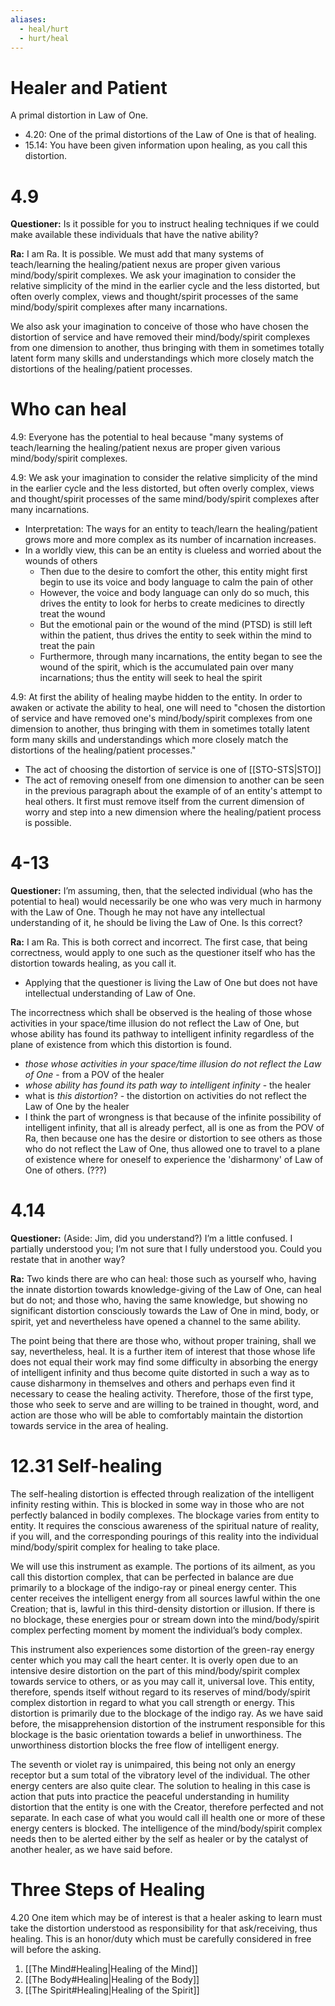 ```yaml
---
aliases:
  - heal/hurt
  - hurt/heal
---
```

# Healer and Patient
A primal distortion in Law of One.
- 4.20: One of the primal distortions of the Law of One is that of healing.
- 15.14: You have been given information upon healing, as you call this distortion.
# 4.9
**Questioner:** Is it possible for you to instruct healing techniques if we could make available these individuals that have the native ability?

**Ra:** I am Ra. It is possible. We must add that many systems of teach/learning the healing/patient nexus are proper given various mind/body/spirit complexes. We ask your imagination to consider the relative simplicity of the mind in the earlier cycle and the less distorted, but often overly complex, views and thought/spirit processes of the same mind/body/spirit complexes after many incarnations. 

We also ask your imagination to conceive of those who have chosen the distortion of service and have removed their mind/body/spirit complexes from one dimension to another, thus bringing with them in sometimes totally latent form many skills and understandings which more closely match the distortions of the healing/patient processes.
# Who can heal
4.9: Everyone has the potential to heal because "many systems of teach/learning the healing/patient nexus are proper given various mind/body/spirit complexes.

4.9: We ask your imagination to consider the relative simplicity of the mind in the earlier cycle and the less distorted, but often overly complex, views and thought/spirit processes of the same mind/body/spirit complexes after many incarnations.
- Interpretation: The ways for an entity to teach/learn the healing/patient grows more and more complex as its number of incarnation increases. 
- In a worldly view, this can be an entity is clueless and worried about the wounds of others
	- Then due to the desire to comfort the other, this entity might first begin to use its voice and body language to calm the pain of other
	- However, the voice and body language can only do so much, this drives the entity to look for herbs to create medicines to directly treat the wound
	- But the emotional pain or the wound of the mind (PTSD) is still left within the patient, thus drives the entity to seek within the mind to treat the pain
	- Furthermore, through many incarnations, the entity began to see the wound of the spirit, which is the accumulated pain over many incarnations; thus the entity will seek to heal the spirit

4.9: At first the ability of healing maybe hidden to the entity. In order to awaken or activate the ability to heal, one will need to "chosen the distortion of service and have removed one's mind/body/spirit complexes from one dimension to another, thus bringing with them in sometimes totally latent form many skills and understandings which more closely match the distortions of the healing/patient processes."
- The act of choosing the distortion of service is one of [[STO-STS|STO]]
- The act of removing oneself from one dimension to another can be seen in the previous paragraph about the example of of an entity's attempt to heal others. It first must remove itself from the current dimension of worry and step into a new dimension where the healing/patient process is possible.
# 4-13
**Questioner:** I’m assuming, then, that the selected individual (who has the potential to heal) would necessarily be one who was very much in harmony with the Law of One. Though he may not have any intellectual understanding of it, he should be living the Law of One. Is this correct?

**Ra:** I am Ra. This is both correct and incorrect. The first case, that being correctness, would apply to one such as the questioner itself who has the distortion towards healing, as you call it.  
- Applying that the questioner is living the Law of One but does not have intellectual understanding of Law of One. 
  
The incorrectness which shall be observed is the healing of those whose activities in your space/time illusion do not reflect the Law of One, but whose ability has found its pathway to intelligent infinity regardless of the plane of existence from which this distortion is found.
- *those whose activities in your space/time illusion do not reflect the Law of One* - from a POV of the healer
- *whose ability has found its path way to intelligent infinity* - the healer
- what is *this distortion*? - the distortion on activities do not reflect the Law of One by the healer
- I think the part of wrongness is that because of the infinite possibility of intelligent infinity, that all is already perfect, all is one as from the POV of Ra, then because one has the desire or distortion to see others as those who do not reflect the Law of One, thus allowed one to travel to a plane of existence where for oneself to experience the 'disharmony' of Law of One of others. (???)
# 4.14
**Questioner:** (Aside: Jim, did you understand?) I’m a little confused. I partially understood you; I’m not sure that I fully understood you. Could you restate that in another way?

**Ra:** Two kinds there are who can heal: those such as yourself who, having the innate distortion towards knowledge-giving of the Law of One, can heal but do not; and those who, having the same knowledge, but showing no significant distortion consciously towards the Law of One in mind, body, or spirit, yet and nevertheless have opened a channel to the same ability.  
  
The point being that there are those who, without proper training, shall we say, nevertheless, heal. It is a further item of interest that those whose life does not equal their work may find some difficulty in absorbing the energy of intelligent infinity and thus become quite distorted in such a way as to cause disharmony in themselves and others and perhaps even find it necessary to cease the healing activity. Therefore, those of the first type, those who seek to serve and are willing to be trained in thought, word, and action are those who will be able to comfortably maintain the distortion towards service in the area of healing.

# 12.31 Self-healing
The self-healing distortion is effected through realization of the intelligent infinity resting within. This is blocked in some way in those who are not perfectly balanced in bodily complexes. The blockage varies from entity to entity. It requires the conscious awareness of the spiritual nature of reality, if you will, and the corresponding pourings of this reality into the individual mind/body/spirit complex for healing to take place.  
  
We will use this instrument as example. The portions of its ailment, as you call this distortion complex, that can be perfected in balance are due primarily to a blockage of the indigo-ray or pineal energy center. This center receives the intelligent energy from all sources lawful within the one Creation; that is, lawful in this third-density distortion or illusion. If there is no blockage, these energies pour or stream down into the mind/body/spirit complex perfecting moment by moment the individual’s body complex.  
  
This instrument also experiences some distortion of the green-ray energy center which you may call the heart center. It is overly open due to an intensive desire distortion on the part of this mind/body/spirit complex towards service to others, or as you may call it, universal love. This entity, therefore, spends itself without regard to its reserves of mind/body/spirit complex distortion in regard to what you call strength or energy. This distortion is primarily due to the blockage of the indigo ray. As we have said before, the misapprehension distortion of the instrument responsible for this blockage is the basic orientation towards a belief in unworthiness. The unworthiness distortion blocks the free flow of intelligent energy.
  
The seventh or violet ray is unimpaired, this being not only an energy receptor but a sum total of the vibratory level of the individual. The other energy centers are also quite clear. The solution to healing in this case is action that puts into practice the peaceful understanding in humility distortion that the entity is one with the Creator, therefore perfected and not separate. In each case of what you would call ill health one or more of these energy centers is blocked. The intelligence of the mind/body/spirit complex needs then to be alerted either by the self as healer or by the catalyst of another healer, as we have said before.
# Three Steps of Healing  
4.20 One item which may be of interest is that a healer asking to learn must take the distortion understood as responsibility for that ask/receiving, thus healing. This is an honor/duty which must be carefully considered in free will before the asking.  

1. [[The Mind#Healing|Healing of the Mind]]
2. [[The Body#Healing|Healing of the Body]]
3. [[The Spirit#Healing|Healing of the Spirit]]